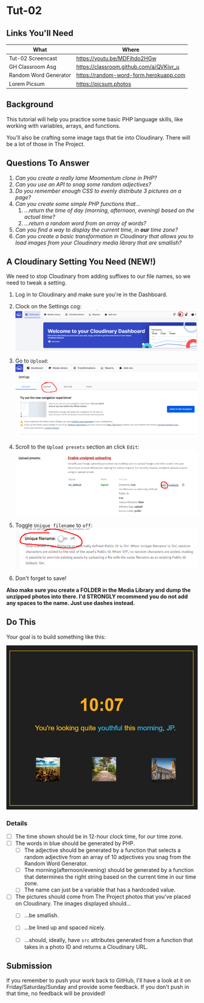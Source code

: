 # Tut-02

## Links You'll Need

| What                  | Where                                   |
| --------------------- | --------------------------------------- |
| Tut-02 Screencast     | https://youtu.be/MDFihdo2HGw            |
| GH Classroom Asg      | https://classroom.github.com/a/QVKjvr_u |
| Random Word Generator | https://random-word-form.herokuapp.com  |
| Lorem Picsum          | https://picsum.photos                   |

## Background

This tutorial will help you practice some basic PHP language skills, like working with variables, arrays, and functions.

You'll also be crafting some image tags that tie into Cloudinary. There will be a lot of those in The Project.

## Questions To Answer

1. _Can you create a really lame Moomentum clone in PHP?_
2. _Can you use an API to snag some random adjectives?_
3. _Do you remember enough CSS to evenly distribute 3 pictures on a page?_
4. _Can you create some simple PHP functions that..._
   1. _...return the time of day (morning, afternoon, evening) based on the actual time?_
   2. _...return a random word from an array of words?_
5. _Can you find a way to display the current time, in **our** time zone?_
6. _Can you create a basic transformation in Cloudinary that allows you to load images from your Cloudinary media library that are smallish?_

## A Cloudinary Setting You Need (NEW!)

We need to stop Cloudinary from adding suffixes to our file names, so we need to tweak a setting.

1. Log in to Cloudinary and make sure you're in the Dashboard.

2. Clock on the Settings cog:
  ![cog](images/cog.png)

3. Go to `Upload`:
   ![upload](images/upload.png)

4. Scroll to the `Upload presets` section an click `Edit`:
  ![presets](images/presets.png)
  
5. Toggle `Unique filename` to `off`:
   ![unique](images/unique.png)
   
6. Don't forget to save!


**Also make sure you create a FOLDER in the Media Library and dump the unzipped photos into there. I'd STRONGLY recommend you do not add any spaces to the name. Just use dashes instead.**

## Do This

Your goal is to build something like this:

![rough goal](images/rough-sketch.jpg)

### Details

- [ ] The time shown should be in 12-hour clock time, for _our_ time zone.
- [ ] The words in blue should be generated by PHP.
  - [ ] The adjective should be generated by a function that selects a random adjective from an array of 10 adjectives you snag from the Random Word Generator.
  - [ ] The morning(afternoon/evening) should be generated by a function that determines the right string based on the current time in our time zone.
  - [ ] The name can just be a variable that has a hardcoded value.
- [ ] The pictures should come from The Project photos that you've placed on Cloudinary. The images displayed should...
  - [ ] ...be smallish.
  - [ ] ...be lined up and spaced nicely.
  - [ ] ...should, ideally, have `src` attributes generated from a function that takes in a photo ID and returns a Cloudinary URL.


## Submission

If you remember to push your work back to GitHub, I'll have a look at it on Friday/Saturday/Sunday and provide some feedback. If you don't push in that time, no feedback will be provided!

